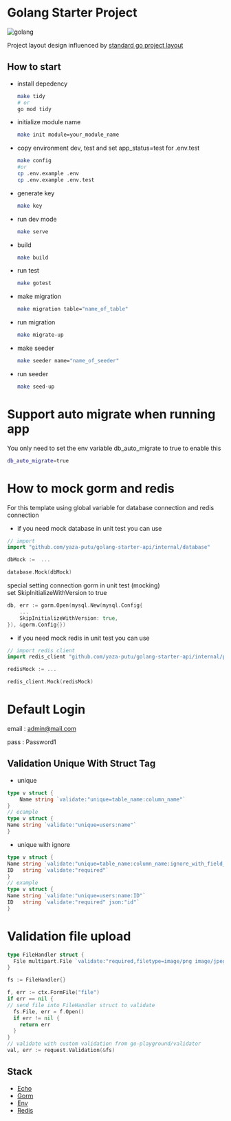# Golang Starter Project
![golang](https://upload.wikimedia.org/wikipedia/commons/thumb/0/05/Go_Logo_Blue.svg/1200px-Go_Logo_Blue.svg.png)

Project layout design influenced by [standard go project layout](https://github.com/golang-standards/project-layout)
## How to start

- install depedency
  ```bash
  make tidy
  # or
  go mod tidy
  ```
- initialize module name
  ```bash
  make init module=your_module_name
  ```
- copy environment dev, test and set app_status=test for .env.test
  ```bash
  make config
  #or
  cp .env.example .env
  cp .env.example .env.test
  ```


- generate key
  ```bash
  make key
  ```

- run dev mode
  ```bash
  make serve
  ```
- build
  ```bash
  make build
  ```

- run test
  ```bash
  make gotest
  ```

- make migration
  ```bash
  make migration table="name_of_table"
  ```
  
- run migration
  ```bash
  make migrate-up
  ```

- make seeder
  ```bash
  make seeder name="name_of_seeder"
  ```
- run seeder
  ```bash
  make seed-up
  ```

# Support auto migrate when running app
You only need to set the env variable db_auto_migrate to true to enable this
```bash
db_auto_migrate=true
```
  
# How to mock gorm and redis
For this template using global variable for database connection and redis connection 
  - if you need mock database in unit test you can use
 ```go
// import
import "github.com/yaza-putu/golang-starter-api/internal/database"

dbMock :=  ...

database.Mock(dbMock)
```  
special setting connection gorm in unit test (mocking) <br>
set SkipInitializeWithVersion to true 
```go
db, err := gorm.Open(mysql.New(mysql.Config{
    ...
    SkipInitializeWithVersion: true,
}), &gorm.Config{})
```

- if you need mock redis in unit test you can use
```go
// import redis client
import redis_client "github.com/yaza-putu/golang-starter-api/internal/pkg/redis"

redisMock := ...

redis_client.Mock(redisMock)
```

# Default Login
email : admin@mail.com

pass : Password1

## Validation Unique With Struct Tag
- unique
```go
type v struct {
	Name string `validate:"unique=table_name:column_name"`
}
// ecample
type v struct {
Name string `validate:"unique=users:name"`
}
```
- unique with ignore
```go
type v struct {
Name string `validate:"unique=table_name:column_name:ignore_with_field_name"`
ID   string `validate:"required"`
}
// example
type v struct {
Name string `validate:"unique=users:name:ID"`
ID   string `validate:"required" json:"id"`
}
```

# Validation file upload
```go
type FileHandler struct {
  File multipart.File `validate:"required,filetype=image/png image/jpeg image/jpg"`
}

fs := FileHandler{}

f, err := ctx.FormFile("file")
if err == nil {
// send file into FileHandler struct to validate
  fs.File, err = f.Open()
  if err != nil {
    return err
  }
}
// validate with custom validation from go-playground/validator 
val, err := request.Validation(&fs)


```
## Stack 
- [Echo](https://echo.labstack.com)
- [Gorm](https://gorm.io)
- [Env](https://github.com/spf13/viper)
- [Redis](https://github.com/redis/go-redis)

